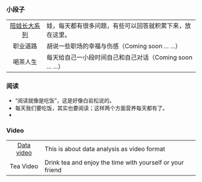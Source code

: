 ### 小段子
|||
|:---:|:---|
|[陪娃长大系列](/DocsMD/docs/index.html)|娃，每天都有很多问题，有些可以回答就积累下来，放在这里。|
|职业道路|胡说一些职场的幸福与伤感（Coming soon ... ...）|
|喝茶人生|每天给自己一小段时间自己和自己对话（Coming soon ... ...）|



### 阅读

+ “阅读就像是吃饭”，这是好像白岩松说的。
+ 每天我们要吃饭，其实也要阅读；这样两个方面营养每天都有了。
+ 



### Video
|||
|:---:|:---|
|[Data video](../VideoIndex.html)|This is about data analysis as video format|
|Tea Video|Drink tea and enjoy the time with yourself or your friend|
